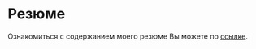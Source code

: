 # Резюме
Ознакомиться с содержанием моего резюме Вы можете по <a href="https://alexgrap.github.io/resume/">ссылке</a>.
